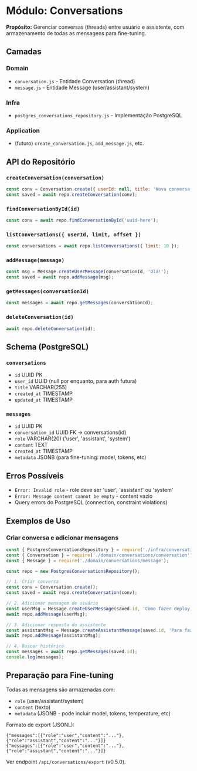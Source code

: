 # Módulo: Conversations

**Propósito:** Gerenciar conversas (threads) entre usuário e assistente, com armazenamento de todas as mensagens para fine-tuning.

## Camadas

### Domain
- `conversation.js` - Entidade Conversation (thread)
- `message.js` - Entidade Message (user/assistant/system)

### Infra
- `postgres_conversations_repository.js` - Implementação PostgreSQL

### Application
- (futuro) `create_conversation.js`, `add_message.js`, etc.

## API do Repositório

### `createConversation(conversation)`
```javascript
const conv = Conversation.create({ userId: null, title: 'Nova conversa' });
const saved = await repo.createConversation(conv);
```

### `findConversationById(id)`
```javascript
const conv = await repo.findConversationById('uuid-here');
```

### `listConversations({ userId, limit, offset })`
```javascript
const conversations = await repo.listConversations({ limit: 10 });
```

### `addMessage(message)`
```javascript
const msg = Message.createUserMessage(conversationId, 'Olá!');
const saved = await repo.addMessage(msg);
```

### `getMessages(conversationId)`
```javascript
const messages = await repo.getMessages(conversationId);
```

### `deleteConversation(id)`
```javascript
await repo.deleteConversation(id);
```

## Schema (PostgreSQL)

### `conversations`
- `id` UUID PK
- `user_id` UUID (null por enquanto, para auth futura)
- `title` VARCHAR(255)
- `created_at` TIMESTAMP
- `updated_at` TIMESTAMP

### `messages`
- `id` UUID PK
- `conversation_id` UUID FK -> conversations(id)
- `role` VARCHAR(20) ('user', 'assistant', 'system')
- `content` TEXT
- `created_at` TIMESTAMP
- `metadata` JSONB (para fine-tuning: model, tokens, etc)

## Erros Possíveis
- `Error: Invalid role` - role deve ser 'user', 'assistant' ou 'system'
- `Error: Message content cannot be empty` - content vazio
- Query errors do PostgreSQL (connection, constraint violations)

## Exemplos de Uso

### Criar conversa e adicionar mensagens
```javascript
const { PostgresConversationsRepository } = require('./infra/conversations/postgres_conversations_repository');
const { Conversation } = require('./domain/conversations/conversation');
const { Message } = require('./domain/conversations/message');

const repo = new PostgresConversationsRepository();

// 1. Criar conversa
const conv = Conversation.create();
const saved = await repo.createConversation(conv);

// 2. Adicionar mensagem de usuário
const userMsg = Message.createUserMessage(saved.id, 'Como fazer deploy em Docker?');
await repo.addMessage(userMsg);

// 3. Adicionar resposta do assistente
const assistantMsg = Message.createAssistantMessage(saved.id, 'Para fazer deploy...');
await repo.addMessage(assistantMsg);

// 4. Buscar histórico
const messages = await repo.getMessages(saved.id);
console.log(messages);
```

## Preparação para Fine-tuning

Todas as mensagens são armazenadas com:
- `role` (user/assistant/system)
- `content` (texto)
- `metadata` (JSONB - pode incluir model, tokens, temperature, etc)

Formato de export (JSONL):
```jsonl
{"messages":[{"role":"user","content":"..."},{"role":"assistant","content":"..."}]}
{"messages":[{"role":"user","content":"..."},{"role":"assistant","content":"..."}]}
```

Ver endpoint `/api/conversations/export` (v0.5.0).

